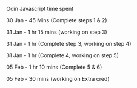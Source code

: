 Odin Javascript time spent

30 Jan - 45 Mins (Complete steps 1 & 2)

31 Jan - 1 hr 15 mins (working on step 3)

31 Jan - 1 hr (Complete step 3, working on step 4)

31 Jan - 1 hr (Complete 4, working on step 5)

05 Feb - 1 hr 10 mins (Complete 5 & 6)

05 Feb - 30 mins (working on Extra cred)